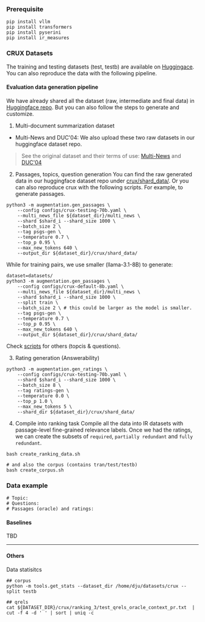 ### Prerequisite
```
pip install vllm
pip install transformers
pip install pyserini
pip install ir_measures
```

### CRUX Datasets
The training and testing datasets (test, testb) are available on [Huggingace](#). You can also reproduce the data with the following pipeline.


#### Evaluation data generation pipeline
We have already shared all the dataset (raw, intermediate and final data) in [Huggingface repo](#). But you can also follow the steps to generate and customize.  

1. Multi-document summarization dataset 
- Multi-News and DUC'04: 
We also upload these two raw datasets in our huggingface dataset repo.
> See the original dataset and their terms of use: [Multi-News](https://huggingface.co/datasets/alexfabbri/multi_news) and [DUC'04](https://www-nlpir.nist.gov/projects/duc/data.html)

2. Passages, topics, question generation
You can find the raw generated data in our huggingface dataset repo under [crux/shard_data/](). 
Or you can also reproduce crux with the following scripts. For example, to generate passages. 
```
python3 -m augmentation.gen_passages \
    --config configs/crux-testing-70b.yaml \
    --multi_news_file ${dataset_dir}/multi_news \
    --shard $shard_i --shard_size 1000 \
    --batch_size 2 \
    --tag psgs-gen \
    --temperature 0.7 \
    --top_p 0.95 \
    --max_new_tokens 640 \
    --output_dir ${dataset_dir}/crux/shard_data/
```
While for training pairs, we use smaller (llama-3.1-8B) to generate:
```
dataset=datasets/
python3 -m augmentation.gen_passages \
    --config configs/crux-default-8b.yaml \
    --multi_news_file ${dataset_dir}/multi_news \
    --shard $shard_i --shard_size 1000 \
    --split train \
    --batch_size 2 \ # this could be larger as the model is smaller.
    --tag psgs-gen \
    --temperature 0.7 \
    --top_p 0.95 \
    --max_new_tokens 640 \
    --output_dir ${dataset_dir}/crux/shard_data/
```
Check [scripts](scripts/) for others (topcis & questions).

3. Rating generation (Answerability)
```
python3 -m augmentation.gen_ratings \
    --config configs/crux-testing-70b.yaml \
    --shard $shard_i --shard_size 1000 \
    --batch_size 8 \
    --tag ratings-gen \
    --temperature 0.0 \
    --top_p 1.0 \
    --max_new_tokens 5 \
    --shard_dir ${dataset_dir}/crux/shard_data/
```

4. Compile into ranking task
Compile all the data into IR datasets with passage-level fine-grained relevance labels.
Once we had the ratings, we can create the subsets of `required`, `partially redundant` and `fully redundant`.
```
bash create_ranking_data.sh

# and also the corpus (contains tran/test/testb)
bash create_corpus.sh
```

### Data example
```
# Topic:
# Questions:
# Passages (oracle) and ratings:
```

#### Baselines
TBD


---
#### Others
Data statisitcs
```
## corpus
python -m tools.get_stats --dataset_dir /home/dju/datasets/crux --split testb

## qrels
cat ${DATASET_DIR}/crux/ranking_3/test_qrels_oracle_context_pr.txt  | cut -f 4 -d ' ' | sort | uniq -c 
```

